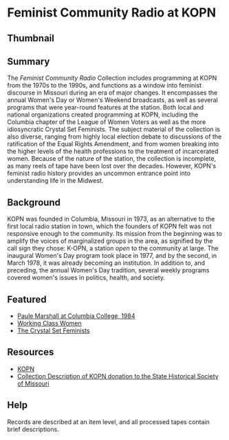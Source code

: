 # Feminist Community Radio at KOPN

## Thumbnail



## Summary

The <em>Feminist Community Radio</em> Collection includes programming at KOPN from the 1970s to the 1990s, and functions as a window into feminist discourse in Missouri during an era of major changes. It encompasses the annual Women's Day or Women's Weekend broadcasts, as well as several programs that were year-round features at the station. Both local and national organizations created programming at KOPN, including the Columbia chapter of the League of Women Voters as well as the more idiosyncratic Crystal Set Feminists. The subject material of the collection is also diverse, ranging from highly local election debate to discussions of the ratification of the Equal Rights Amendment, and from women breaking into the higher levels of the health professions to the treatment of incarcerated women. Because of the nature of the station, the collection is incomplete, as many reels of tape have been lost over the decades. However, KOPN's feminist radio history provides an uncommon entrance point into understanding life in the Midwest.

## Background

KOPN was founded in Columbia, Missouri in 1973, as an alternative to the first local radio station in town, which the founders of KOPN felt was not responsive enough to the community. Its mission from the beginning was to amplify the voices of marginalized groups in the area, as signified by the call sign they chose: K-OPN, a station <em>open</em> to the community at large. The inaugural Women's Day program took place in 1977, and by the second, in March 1978, it was already becoming an institution. In addition to, and preceding, the annual Women's Day tradition, several weekly programs covered women's issues in politics, health, and society.

## Featured

- [Paule Marshall at Columbia College, 1984](/catalog/cpb-aacip/518-m61bk17s29)
- [Working Class Women](/catalog/cpb-aacip/518-8p5v69968t)
- [The Crystal Set Feminists](/catalog/cpb-aacip/518-h707w68725)




## Resources

- [KOPN](http://www.kopn.org)
- [Collection Description of KOPN donation to the State Historical Society of Missouri](https://shsmo.org/manuscripts/columbia/ca5984.pdf)

## Help

Records are described at an item level, and all processed tapes contain brief descriptions.

